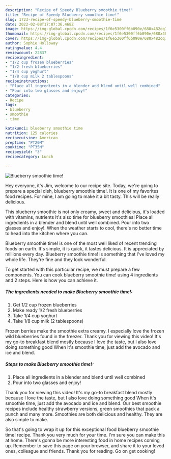 ```yaml
---
description: "Recipe of Speedy Blueberry smoothie time!"
title: "Recipe of Speedy Blueberry smoothie time!"
slug: 1723-recipe-of-speedy-blueberry-smoothie-time
date: 2022-02-08T17:07:36.468Z
image: https://img-global.cpcdn.com/recipes/1f6e5300ff6b090e/680x482cq70/blueberry-smoothie-time-recipe-main-photo.jpg
thumbnail: https://img-global.cpcdn.com/recipes/1f6e5300ff6b090e/680x482cq70/blueberry-smoothie-time-recipe-main-photo.jpg
cover: https://img-global.cpcdn.com/recipes/1f6e5300ff6b090e/680x482cq70/blueberry-smoothie-time-recipe-main-photo.jpg
author: Sophie Holloway
ratingvalue: 4.4
reviewcount: 22837
recipeingredient:
- "1/2 cup frozen blueberries"
- "1/2 fresh blueberries"
- "1/4 cup yoghurt"
- "1/8 cup milk 2 tablespoons"
recipeinstructions:
- "Place all ingredients in a blender and blend until well combined"
- "Pour into two glasses and enjoy!"
categories:
- Recipe
tags:
- blueberry
- smoothie
- time

katakunci: blueberry smoothie time 
nutrition: 125 calories
recipecuisine: American
preptime: "PT20M"
cooktime: "PT35M"
recipeyield: "3"
recipecategory: Lunch

---
```



![Blueberry smoothie time!](https://img-global.cpcdn.com/recipes/1f6e5300ff6b090e/680x482cq70/blueberry-smoothie-time-recipe-main-photo.jpg)

Hey everyone, it's Jim, welcome to our recipe site. Today, we're going to prepare a special dish, blueberry smoothie time!. It is one of my favorites food recipes. For mine, I am going to make it a bit tasty. This will be really delicious.

This blueberry smoothie is not only creamy, sweet and delicious, it's loaded with vitamins, nutrients It's also time for blueberry smoothies! Place all ingredients in a blender and blend until well combined. Pour into two glasses and enjoy!. When the weather starts to cool, there's no better time to head into the kitchen where you can.

Blueberry smoothie time! is one of the most well liked of recent trending foods on earth. It's simple, it is quick, it tastes delicious. It is appreciated by millions every day. Blueberry smoothie time! is something that I've loved my whole life. They're fine and they look wonderful.


To get started with this particular recipe, we must prepare a few components. You can cook blueberry smoothie time! using 4 ingredients and 2 steps. Here is how you can achieve it.

<!--inarticleads1-->

##### The ingredients needed to make Blueberry smoothie time!:

1. Get 1/2 cup frozen blueberries
1. Make ready 1/2 fresh blueberries
1. Take 1/4 cup yoghurt
1. Take 1/8 cup milk (2 tablespoons)


Frozen berries make the smoothie extra creamy. I especially love the frozen wild blueberries found in the freezer. Thank you for viewing this video! It's my go-to breakfast blend mostly because I love the taste, but I also love doing something good When it's smoothie time, just add the avocado and ice and blend. 

<!--inarticleads2-->

##### Steps to make Blueberry smoothie time!:

1. Place all ingredients in a blender and blend until well combined
1. Pour into two glasses and enjoy!


Thank you for viewing this video! It's my go-to breakfast blend mostly because I love the taste, but I also love doing something good When it's smoothie time, just add the avocado and ice and blend. Our best smoothie recipes include healthy strawberry versions, green smoothies that pack a punch and many more. Smoothies are both delicious and healthy. They are also simple to make. 

So that's going to wrap it up for this exceptional food blueberry smoothie time! recipe. Thank you very much for your time. I'm sure you can make this at home. There's gonna be more interesting food in home recipes coming up. Remember to save this page on your browser, and share it to your loved ones, colleague and friends. Thank you for reading. Go on get cooking!
